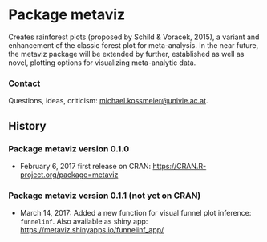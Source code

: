 
<!-- README.md is generated from README.Rmd. Please edit that file -->
Package **metaviz**
===================

Creates rainforest plots (proposed by Schild & Voracek, 2015), a variant and enhancement of the classic forest plot for meta-analysis. In the near future, the metaviz package will be extended by further, established as well as novel, plotting options for visualizing meta-analytic data.

### Contact

Questions, ideas, criticism: <michael.kossmeier@univie.ac.at>.

History
-------

### Package **metaviz** version 0.1.0

-   February 6, 2017 first release on CRAN: <https://CRAN.R-project.org/package=metaviz>

### Package **metaviz** version 0.1.1 (not yet on CRAN)

-   March 14, 2017: Added a new function for visual funnel plot inference: `funnelinf`. Also available as shiny app: <https://metaviz.shinyapps.io/funnelinf_app/>
